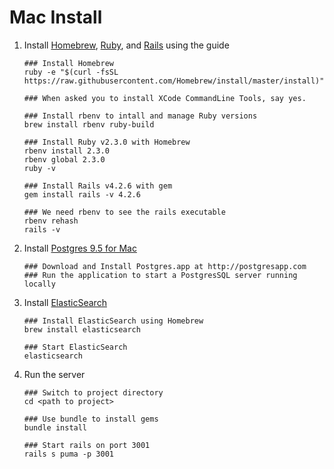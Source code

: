 # Mac Install
1. Install [Homebrew](http://brew.sh), [Ruby](https://www.ruby-lang.org/en/), and [Rails](http://rubyonrails.org/) using the guide
    ```
    ### Install Homebrew
    ruby -e "$(curl -fsSL https://raw.githubusercontent.com/Homebrew/install/master/install)"

    ### When asked you to install XCode CommandLine Tools, say yes.

    ### Install rbenv to intall and manage Ruby versions
    brew install rbenv ruby-build

    ### Install Ruby v2.3.0 with Homebrew
    rbenv install 2.3.0
    rbenv global 2.3.0
    ruby -v

    ### Install Rails v4.2.6 with gem
    gem install rails -v 4.2.6

    ### We need rbenv to see the rails executable
    rbenv rehash
    rails -v
    ```
2. Install [Postgres 9.5 for Mac](http://www.postgresql.org/download/macosx/)
    ```
    ### Download and Install Postgres.app at http://postgresapp.com
    ### Run the application to start a PostgresSQL server running locally
    ```
3. Install [ElasticSearch](https://www.elastic.co/downloads/elasticsearch)
    ```
    ### Install ElasticSearch using Homebrew
    brew install elasticsearch

    ### Start ElasticSearch
    elasticsearch
    ```
4. Run the server
    ```
    ### Switch to project directory
    cd <path to project>

    ### Use bundle to install gems
    bundle install

    ### Start rails on port 3001
    rails s puma -p 3001
    ```
